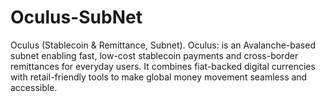 # Oculus-SubNet
Oculus (Stablecoin &amp; Remittance, Subnet). Oculus: is an Avalanche-based subnet enabling fast, low-cost stablecoin payments and cross-border remittances for everyday users. It combines fiat-backed digital currencies with retail-friendly tools to make global money movement seamless and accessible.
